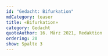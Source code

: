 ```yaml
---
id: "Gedacht: Bifurkation"
mdCategory: teaser
title: «Bifurkation»
category: Gedacht
quoteAuthor: 16. März 2021, Redaktion
ordering: 20
show: Spalte 3
---
```

